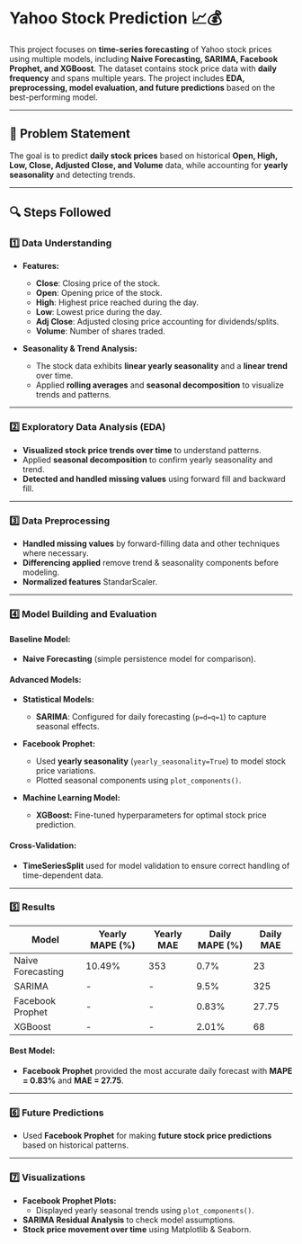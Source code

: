 # Yahoo Stock Prediction 📈💰  

This project focuses on **time-series forecasting** of Yahoo stock prices using multiple models, including **Naive Forecasting, SARIMA, Facebook Prophet, and XGBoost**. The dataset contains stock price data with **daily frequency** and spans multiple years. The project includes **EDA, preprocessing, model evaluation, and future predictions** based on the best-performing model.

---

## 📝 Problem Statement  
The goal is to predict **daily stock prices** based on historical **Open, High, Low, Close, Adjusted Close, and Volume** data, while accounting for **yearly seasonality** and detecting trends.

---

## 🔍 Steps Followed  

### 1️⃣ Data Understanding  
- **Features:**  
  - **Close**: Closing price of the stock.  
  - **Open**: Opening price of the stock.  
  - **High**: Highest price reached during the day.  
  - **Low**: Lowest price during the day.  
  - **Adj Close**: Adjusted closing price accounting for dividends/splits.  
  - **Volume**: Number of shares traded.

- **Seasonality & Trend Analysis:**  
  - The stock data exhibits **linear yearly seasonality** and a **linear trend** over time.  
  - Applied **rolling averages** and **seasonal decomposition** to visualize trends and patterns.

---

### 2️⃣ Exploratory Data Analysis (EDA)  
- **Visualized stock price trends over time** to understand patterns.  
- Applied **seasonal decomposition** to confirm yearly seasonality and trend.  
- **Detected and handled missing values** using forward fill and backward fill.

---

### 3️⃣ Data Preprocessing  
- **Handled missing values** by forward-filling data and other techniques where necessary.  
- **Differencing applied** remove trend & seasonality components before modeling.  
- **Normalized features** StandarScaler.  

---

### 4️⃣ Model Building and Evaluation  

#### Baseline Model:  
- **Naive Forecasting** (simple persistence model for comparison).

#### Advanced Models:  
- **Statistical Models:**  
  - **SARIMA**: Configured for daily forecasting (`p=d=q=1`) to capture seasonal effects.  

- **Facebook Prophet:**  
  - Used **yearly seasonality** (`yearly_seasonality=True`) to model stock price variations.  
  - Plotted seasonal components using `plot_components()`.  

- **Machine Learning Model:**  
  - **XGBoost:** Fine-tuned hyperparameters for optimal stock price prediction.  

#### Cross-Validation:  
- **TimeSeriesSplit** used for model validation to ensure correct handling of time-dependent data.

---

### 5️⃣ Results  

| **Model**             | **Yearly MAPE (%)** | **Yearly MAE** | **Daily MAPE (%)** | **Daily MAE** |
|----------------------|-------------------|---------------|------------------|---------------|
| Naive Forecasting    | 10.49%            | 353           | 0.7%             | 23            |
| SARIMA              | -                 | -             | 9.5%             | 325           |
| Facebook Prophet    | -                 | -             | 0.83%            | 27.75         |
| XGBoost             | -                 | -             | 2.01%            | 68            |

#### Best Model:  
- **Facebook Prophet** provided the most accurate daily forecast with **MAPE = 0.83%** and **MAE = 27.75**.

---

### 6️⃣ Future Predictions  
- Used **Facebook Prophet** for making **future stock price predictions** based on historical patterns.

---

### 7️⃣ Visualizations  
- **Facebook Prophet Plots:**  
  - Displayed yearly seasonal trends using `plot_components()`.  
- **SARIMA Residual Analysis** to check model assumptions.  
- **Stock price movement over time** using Matplotlib & Seaborn.
